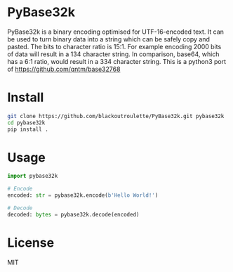 # PyBase32k
PyBase32k is a binary encoding optimised for UTF-16-encoded text.
It can be used to turn binary data into a string which can be safely copy and pasted. The bits to character ratio is 15:1.
For example encoding 2000 bits of data will result in a 134 character string. In comparison, base64, which has a 6:1 ratio, would result in a 334 character string.
This is a python3 port of https://github.com/qntm/base32768

# Install
```bash
git clone https://github.com/blackoutroulette/PyBase32k.git pybase32k
cd pybase32k
pip install .
```

# Usage
```python
import pybase32k

# Encode
encoded: str = pybase32k.encode(b'Hello World!')

# Decode
decoded: bytes = pybase32k.decode(encoded)
```

# License
MIT
